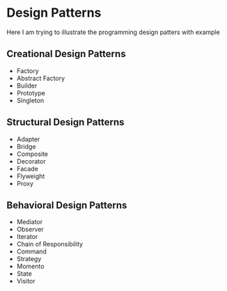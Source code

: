 # Design Patterns
Here I am trying to illustrate the programming design patters with example

## Creational Design Patterns

- Factory
- Abstract Factory
- Builder
- Prototype
- Singleton

## Structural Design Patterns

- Adapter
- Bridge
- Composite
- Decorator
- Facade
- Flyweight
- Proxy

## Behavioral Design Patterns

- Mediator
- Observer
- Iterator
- Chain of Responsibility
- Command
- Strategy
- Momento
- State
- Visitor